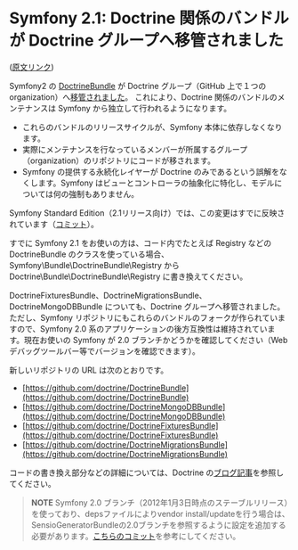 Symfony 2.1: Doctrine 関係のバンドルが Doctrine グループへ移管されました
========================================================================

([原文リンク](http://symfony.com/blog/symfony-2-1-the-doctrine-bundle-has-moved-to-the-doctrine-organization))

Symfony2 の [DoctrineBundle](https://github.com/doctrine/DoctrineBundle) が Doctrine グループ（GitHub 上で１つの organization）へ[移管されました](https://github.com/symfony/symfony/commit/dcf209a4aaf27147848437bc5a505b5506116d44)。
これにより、Doctrine 関係のバンドルのメンテナンスは Symfony から独立して行われるようになります。

  - これらのバンドルのリリースサイクルが、Symfony 本体に依存しなくなります。
  - 実際にメンテナンスを行なっているメンバーが所属するグループ（organization）のリポジトリにコードが移されます。
  - Symfony の提供する永続化レイヤーが Doctrine のみであるという誤解をなくします。Symfony はビューとコントローラの抽象化に特化し、モデルについては何の強制もありません。

Symfony Standard Edition（2.1リリース向け）では、この変更はすでに反映されています（[コミット](https://github.com/symfony/symfony-standard/commit/5dee24eb280452fe46e76f99706c21ab417462ac)）。

すでに Symfony 2.1 をお使いの方は、コード内でたとえば Registry などの DoctrineBundle のクラスを使っている場合、Symfony\Bundle\DoctrineBundle\Registry から Doctrine\Bundle\DoctrineBundle\Registry に書き換えてください。

DoctrineFixturesBundle、DoctrineMigrationsBundle、DoctrineMongoDBBundle についても、Doctrine グループへ移管されました。ただし、Symfony リポジトリにもこれらのバンドルのフォークが作られていますので、Symfony 2.0 系のアプリケーションの後方互換性は維持されています。現在お使いの Symfony が 2.0 ブランチかどうかを確認してください（Web デバッグツールバー等でバージョンを確認できます）。

新しいリポジトリの URL は次のとおりです。

  - [https://github.com/doctrine/DoctrineBundle](https://github.com/doctrine/DoctrineBundle)
  - [https://github.com/doctrine/DoctrineMongoDBBundle](https://github.com/doctrine/DoctrineMongoDBBundle)
  - [https://github.com/doctrine/DoctrineFixturesBundle](https://github.com/doctrine/DoctrineFixturesBundle)
  - [https://github.com/doctrine/DoctrineMigrationsBundle](https://github.com/doctrine/DoctrineMigrationsBundle)

コードの書き換え部分などの詳細については、Doctrine の[ブログ記事](http://www.doctrine-project.org/blog/symfony-bundles-move)を参照してください。

> **NOTE**
> Symfony 2.0 ブランチ（2012年1月3日時点のステーブルリリース）を使っており、depsファイルによりvendor install/updateを行う場合は、SensioGeneratorBundleの2.0ブランチを参照するように設定を追加する必要があります。[こちらのコミット](https://github.com/symfony/symfony-standard/commit/5a2c4ba7ea07f03d1222a682d360e631dea8abdd)を参考にしてください。


